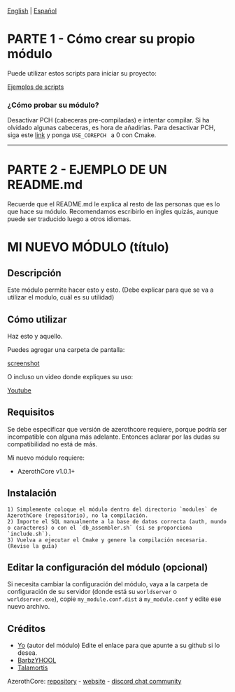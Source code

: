  [English](README.md) | [Español](README_ES.md)

# PARTE 1 - Cómo crear su propio módulo

Puede utilizar estos scripts para iniciar su proyecto:

[Ejemplos de scripts](https://github.com/azerothcore/azerothcore-boilerplates)

### ¿Cómo probar su módulo?

Desactivar PCH (cabeceras pre-compiladas) e intentar compilar. Si ha olvidado algunas cabeceras, es hora de añadirlas. Para desactivar PCH, siga este [link](https://github.com/azerothcore/azerothcore-wotlk/wiki/CMake-options) y ponga `USE_COREPCH ` a 0 con Cmake.

-------------------------------------------------------

# PARTE 2 - EJEMPLO DE UN README.md
Recuerde que el README.md le explica al resto de las personas que es lo que hace su módulo. Recomendamos escribirlo en ingles quizás, aunque puede ser traducido luego a otros idiomas.

# MI NUEVO MÓDULO (título)

## Descripción

Este módulo permite hacer esto y esto.
(Debe explicar para que se va a utilizar el modulo, cuál es su utilidad)

## Cómo utilizar

Haz esto y aquello.

Puedes agregar una carpeta de pantalla:

[screenshot](/screenshots/my_module.png?raw=true "screenshot")

O incluso un video donde expliques su uso:

[Youtube](https://www.youtube.com/watch?v=T6UEX47mPeE)


## Requisitos

Se debe especificar que versión de azerothcore requiere, porque podría ser incompatible con alguna más adelante. Entonces aclarar por las dudas su compatibilidad no está de más.

Mi nuevo módulo requiere:

- AzerothCore v1.0.1+


## Instalación

```
1) Simplemente coloque el módulo dentro del directorio `modules` de AzerothCore (repositorio), no la compilación.
2) Importe el SQL manualmente a la base de datos correcta (auth, mundo o caracteres) o con el `db_assembler.sh` (si se proporciona `include.sh`).
3) Vuelva a ejecutar el Cmake y genere la compilación necesaria. (Revise la guía)
```

## Editar la configuración del módulo (opcional)

Si necesita cambiar la configuración del módulo, vaya a la carpeta de configuración de su servidor (donde está su `worldserver` o `worldserver.exe`), copie `my_module.conf.dist` a `my_module.conf` y edite ese nuevo archivo.


## Créditos

* [Yo](https://github.com/YOUR_GITHUB_NAME) (autor del módulo) Edite el enlace para que apunte a su github si lo desea.
* [BarbzYHOOL](https://github.com/barbzyhool) <!-- Puedes eliminar estas líneas, pero al crear un nuevo modulo, es notificado a estas personas, por lo que está bueno que eso ocurra. -->
* [Talamortis](https://github.com/talamortis)<!-- Puedes eliminar estas líneas, pero al crear un nuevo modulo, es notificado a estas personas, por lo que está bueno que eso ocurra. -->

AzerothCore: [repository](https://github.com/azerothcore) - [website](http://azerothcore.org/) - [discord chat community](https://discord.gg/PaqQRkd)
